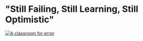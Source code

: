 # "Still Failing, Still Learning, Still Optimistic"

[![A classroom for error](http:./manuscript/images/a-classroon-for-error.jpg)](https://www.flickr.com/photos/pedrosimoes7/23498514054)
